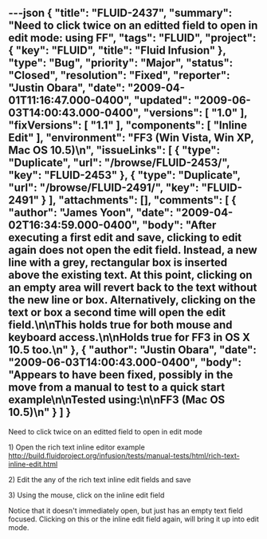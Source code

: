 ---json
{
  "title": "FLUID-2437",
  "summary": "Need to click twice on an editted field to open in edit mode: using FF",
  "tags": "FLUID",
  "project": {
    "key": "FLUID",
    "title": "Fluid Infusion"
  },
  "type": "Bug",
  "priority": "Major",
  "status": "Closed",
  "resolution": "Fixed",
  "reporter": "Justin Obara",
  "date": "2009-04-01T11:16:47.000-0400",
  "updated": "2009-06-03T14:00:43.000-0400",
  "versions": [
    "1.0"
  ],
  "fixVersions": [
    "1.1"
  ],
  "components": [
    "Inline Edit"
  ],
  "environment": "FF3 (Win Vista, Win XP, Mac OS 10.5)\n",
  "issueLinks": [
    {
      "type": "Duplicate",
      "url": "/browse/FLUID-2453/",
      "key": "FLUID-2453"
    },
    {
      "type": "Duplicate",
      "url": "/browse/FLUID-2491/",
      "key": "FLUID-2491"
    }
  ],
  "attachments": [],
  "comments": [
    {
      "author": "James Yoon",
      "date": "2009-04-02T16:34:59.000-0400",
      "body": "After executing a first edit and save, clicking to edit again does not open the edit field. Instead, a new line with a grey, rectangular box is inserted above the existing text. At this point, clicking on an empty area will revert back to the text without the new line or box. Alternatively, clicking on the text or box a second time will open the edit field.\n\nThis holds true for both mouse and keyboard access.\n\nHolds true for FF3 in OS X 10.5 too.\n"
    },
    {
      "author": "Justin Obara",
      "date": "2009-06-03T14:00:43.000-0400",
      "body": "Appears to have been fixed, possibly in the move from a manual to test to a quick start example\n\nTested using:\n\nFF3 (Mac OS 10.5)\n"
    }
  ]
}
---
Need to click twice on an editted field to open in edit mode

1\) Open the rich text inline editor example\
<http://build.fluidproject.org/infusion/tests/manual-tests/html/rich-text-inline-edit.html>

2\) Edit the any of the rich text inline edit fields and save

3\) Using the mouse, click on the inline edit field

Notice that it doesn't immediately open, but just has an empty text field focused. Clicking on this or the inline edit field again, will bring it up into edit mode.

        